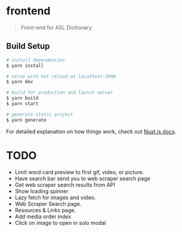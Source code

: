 # frontend

> Front-end for ASL Dictionary

## Build Setup

```bash
# install dependencies
$ yarn install

# serve with hot reload at localhost:3000
$ yarn dev

# build for production and launch server
$ yarn build
$ yarn start

# generate static project
$ yarn generate
```

For detailed explanation on how things work, check out [Nuxt.js docs](https://nuxtjs.org).

# TODO

- Limit word card preview to first gif, video, or picture.
- Have search bar send you to web scraper search page
- Get web scraper search results from API
- Show loading spinner
- Lazy fetch for images and video.
- Web Scraper Search page.
- Resources & Links page.
- Add media order index
- Click on image to open in solo modal

